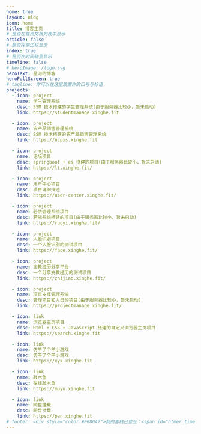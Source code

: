 ```yaml
---
home: true
layout: Blog
icon: home
title: 博客主页
# 是否在首页文档列表中显示
article: false
# 是否在侧边栏显示
index: true
# 是否在时间轴里显示
timeline: false
# heroImage: /logo.svg
heroText: 星河的博客
heroFullScreen: true
# tagline: 你可以在这里放置你的口号与标语
projects:
  - icon: project
    name: 学生管理系统
    desc: SSM 技术搭建的学生管理系统(由于服务器比较小，暂未启动)
    link: https://studentmanage.xinghe.fit

  - icon: project
    name: 农产品销售管理系统
    desc: SSM 技术搭建的农产品销售管理系统
    link: https://ncpxs.xinghe.fit

  - icon: project
    name: 论坛项目
    desc: springboot + es 搭建的项目(由于服务器比较小，暂未启动)
    link: https://lt.xinghe.fit/

  - icon: project
    name: 用户中心项目
    desc: 项目详细描述
    link: https://user-center.xinghe.fit/

  - icon: project
    name: 若依管理系统项目
    desc: 若依系统搭建的项目(由于服务器比较小，暂未启动)
    link: https://ruoyi.xinghe.fit/

  - icon: project
    name: 人脸识别项目
    desc: 一个人脸识别的测试项目
    link: https://face.xinghe.fit/

  - icon: project
    name: 支教经历分享平台
    desc: 一个分享支教经历的测试项目
    link: https://zhijiao.xinghe.fit/

  - icon: project
    name: 项目支撑管理系统
    desc: 管理项目和人员的项目(由于服务器比较小，暂未启动)
    link: https://projectmanage.xinghe.fit/

  - icon: link
    name: 浏览器主页项目
    desc: Html + CSS + JavaScript 搭建的自定义浏览器主页项目
    link: https://search.xinghe.fit

  - icon: link
    name: 仿羊了个羊小游戏
    desc: 仿羊了个羊小游戏
    link: https://xyx.xinghe.fit

  - icon: link
    name: 敲木鱼
    desc: 在线敲木鱼
    link: https://muyu.xinghe.fit

  - icon: link
    name: 网盘挂载
    desc: 网盘挂载
    link: https://pan.xinghe.fit
# footer: <div style="color:#F08047">我的客栈已营业：<span id="htmer_time"></span></div>
---
```


<!-- <script setup lang="ts">
    // 运行时间统计
    function secondToDate(second) {
        if (!second) {
            return 0;
        }
        var time = new Array(0, 0, 0, 0, 0);
        if (second >= 365 * 24 * 3600) {
            time[0] = parseInt(second / (365 * 24 * 3600));
            second %= 365 * 24 * 3600;
        }
        if (second >= 24 * 3600) {
            time[1] = parseInt(second / (24 * 3600));
            second %= 24 * 3600;
        }
        if (second >= 3600) {
            time[2] = parseInt(second / 3600);
            second %= 3600;
        }
        if (second >= 60) {
            time[3] = parseInt(second / 60);
            second %= 60;
        }
        if (second > 0) {
            time[4] = second;
        }
        return time;
    }

    function setTime() {
        /*此处为网站的创建时间*/
        var create_time = Math.round(new Date(Date.UTC(2022, 1, 17, 22, 18, 33)).getTime() / 1000);
        var timestamp = Math.round((new Date().getTime() + 8 * 60 * 60 * 1000) / 1000);
        var currentTime = secondToDate((timestamp - create_time));
        var currentTimeHtml = currentTime[0] + '年' + currentTime[1] + '天' +
            currentTime[2] + '时' + currentTime[3] + '分' + currentTime[4] +
            '秒';
        document.getElementById("htmer_time").innerHTML = currentTimeHtml;
    }
    setInterval(setTime, 1000);
</script> -->